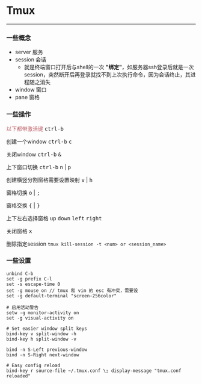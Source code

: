 # Tmux 

--------

### 一些概念

- server 服务
- session 会话
	+ 就是终端窗口打开后与shell的一次 **"绑定"**，如服务器ssh登录后就是一次session，突然断开后再登录就找不到上次执行命令，因为会话终止，其进程随之消失
- window 窗口
- pane 窗格

### 一些操作

<font color=#bf616a>以下都带激活键</font> <kbd>ctrl-b</kbd> 

创建一个window <kbd>ctrl-b</kbd> <kbd>c</kbd> 

关闭window <kbd>ctrl-b</kbd> <kbd>&</kbd> 

上下窗口切换 <kbd>ctrl-b</kbd> <kbd>n</kbd> | <kbd>p</kbd> 

创建横竖分割窗格需要设置映射 <kbd>v</kbd> | <kbd>h</kbd> 

窗格切换 <kbd>o</kbd> | <kbd>;</kbd> 

窗格交换 <kbd>{</kbd> | <kbd>}</kbd> 

上下左右选择窗格 <kbd>up</kbd> <kbd>down</kbd> <kbd>left</kbd> <kbd>right</kbd> 

关闭窗格 <kbd>x</kbd> 

删除指定session `tmux kill-session -t <num> or <session_name>` 

### 一些设置


```tmux
unbind C-b
set -g prefix C-l
set -s escape-time 0
set -g mouse on // tmux 和 vim 的 esc 有冲突，需要设
set -g default-terminal "screen-256color"

# 启用活动警告
setw -g monitor-activity on
set -g visual-activity on

# Set easier window split keys
bind-key v split-window -h
bind-key h split-window -v

bind -n S-Left previous-window
bind -n S-Right next-window

# Easy config reload
bind-key r source-file ~/.tmux.conf \; display-message "tmux.conf reloaded"
```
